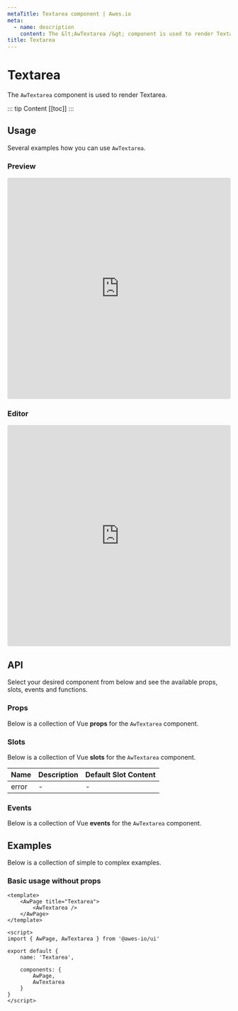 ```yaml
---
metaTitle: Textarea сomponent | Awes.io
meta:
  - name: description
    content: The &lt;AwTextarea /&gt; component is used to render Textarea - UI Vue component for Awes.io.
title: Textarea
---
```

# Textarea

The `AwTextarea` component is used to render Textarea.

::: tip Content
[[toc]]
:::

## Usage
Several examples how you can use `AwTextarea`.

### Preview
<iframe
     src='https://codesandbox.io/embed/github/awes-io/client/tree/master/examples/basic-ui?autoresize=1&fontsize=14&hidenavigation=1&initialpath=%2Faw-input&module=%2Fpages%2Faw-input.vue&theme=dark&view=preview'
     style='width:100%; height:500px; border:0; border-radius: 4px; overflow:hidden;'
     title='basic-ui'
     allow='geolocation; microphone; camera; midi; vr; accelerometer; gyroscope; payment; ambient-light-sensor; encrypted-media; usb'
     sandbox='allow-modals allow-forms allow-popups allow-scripts allow-same-origin'
   ></iframe>

### Editor
<iframe
     src='https://codesandbox.io/embed/github/awes-io/client/tree/master/examples/basic-ui?autoresize=1&fontsize=14&hidenavigation=1&initialpath=%2Faw-input&module=%2Fpages%2Faw-input.vue&theme=dark&view=editor'
     style='width:100%; height:500px; border:0; border-radius: 4px; overflow:hidden;'
     title='basic-ui'
     allow='geolocation; microphone; camera; midi; vr; accelerometer; gyroscope; payment; ambient-light-sensor; encrypted-media; usb'
     sandbox='allow-modals allow-forms allow-popups allow-scripts allow-same-origin'
   ></iframe>

## API
Select your desired component from below and see the available props, slots, events and functions.

### Props
Below is a collection of Vue **props** for the `AwTextarea` component.
<!-- @vuese:AwTextarea:props:start -->

<!-- @vuese:AwTextarea:props:end -->

### Slots
Below is a collection of Vue **slots** for the `AwTextarea` component.
<!-- @vuese:AwTextarea:slots:start -->
|Name|Description|Default Slot Content|
|---|---|---|
|error|-|-|

<!-- @vuese:AwTextarea:slots:end -->


### Events
Below is a collection of Vue **events** for the `AwTextarea` component.
<!-- @vuese:AwTextarea:events:start -->

<!-- @vuese:AwTextarea:events:end -->
## Examples
Below is a collection of simple to complex examples.

### Basic usage without props
```vue
<template>
    <AwPage title="Textarea">
        <AwTextarea />
    </AwPage>
</template>

<script>
import { AwPage, AwTextarea } from '@awes-io/ui'

export default {
    name: 'Textarea',

    components: {
        AwPage,
        AwTextarea
    }
}
</script>

```

